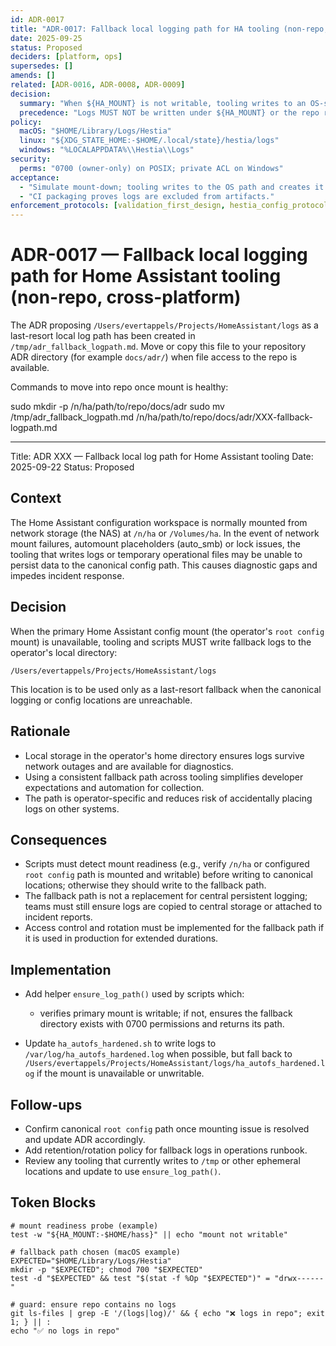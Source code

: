 ```yaml
---
id: ADR-0017
title: "ADR-0017: Fallback local logging path for HA tooling (non-repo, cross-platform)"
date: 2025-09-25
status: Proposed
deciders: [platform, ops]
supersedes: []
amends: []
related: [ADR-0016, ADR-0008, ADR-0009]
decision:
  summary: "When ${HA_MOUNT} is not writable, tooling writes to an OS-specific local path outside the repo, with strict perms."
  precedence: "Logs MUST NOT be written under ${HA_MOUNT} or the repo root."
policy:
  macOS: "$HOME/Library/Logs/Hestia"
  linux: "${XDG_STATE_HOME:-$HOME/.local/state}/hestia/logs"
  windows: "%LOCALAPPDATA%\\Hestia\\Logs"
security:
  perms: "0700 (owner-only) on POSIX; private ACL on Windows"
acceptance:
  - "Simulate mount-down; tooling writes to the OS path and creates it with correct perms."
  - "CI packaging proves logs are excluded from artifacts."
enforcement_protocols: [validation_first_design, hestia_config_protocols, file_delivery_integrity_v2, include_scan_v2]
---
```


# ADR-0017 — Fallback local logging path for Home Assistant tooling (non-repo, cross-platform)

The ADR proposing `/Users/evertappels/Projects/HomeAssistant/logs` as a last-resort local log path has been created in `/tmp/adr_fallback_logpath.md`. Move or copy this file to your repository ADR directory (for example `docs/adr/`) when file access to the repo is available.

Commands to move into repo once mount is healthy:

sudo mkdir -p /n/ha/path/to/repo/docs/adr
sudo mv /tmp/adr_fallback_logpath.md /n/ha/path/to/repo/docs/adr/XXX-fallback-logpath.md

---

Title: ADR XXX — Fallback local log path for Home Assistant tooling
Date: 2025-09-22
Status: Proposed

## Context

The Home Assistant configuration workspace is normally mounted from network storage (the NAS) at `/n/ha` or `/Volumes/ha`. In the event of network mount failures, automount placeholders (auto_smb) or lock issues, the tooling that writes logs or temporary operational files may be unable to persist data to the canonical config path. This causes diagnostic gaps and impedes incident response.

## Decision

When the primary Home Assistant config mount (the operator's `root config` mount) is unavailable, tooling and scripts MUST write fallback logs to the operator's local directory:

`/Users/evertappels/Projects/HomeAssistant/logs`

This location is to be used only as a last-resort fallback when the canonical logging or config locations are unreachable.

## Rationale

- Local storage in the operator's home directory ensures logs survive network outages and are available for diagnostics.
- Using a consistent fallback path across tooling simplifies developer expectations and automation for collection.
- The path is operator-specific and reduces risk of accidentally placing logs on other systems.

## Consequences

- Scripts must detect mount readiness (e.g., verify `/n/ha` or configured `root config` path is mounted and writable) before writing to canonical locations; otherwise they should write to the fallback path.
- The fallback path is not a replacement for central persistent logging; teams must still ensure logs are copied to central storage or attached to incident reports.
- Access control and rotation must be implemented for the fallback path if it is used in production for extended durations.

## Implementation

- Add helper `ensure_log_path()` used by scripts which:
  - verifies primary mount is writable; if not, ensures the fallback directory exists with 0700 permissions and returns its path.

- Update `ha_autofs_hardened.sh` to write logs to `/var/log/ha_autofs_hardened.log` when possible, but fall back to `/Users/evertappels/Projects/HomeAssistant/logs/ha_autofs_hardened.log` if the mount is unavailable or unwritable.

## Follow-ups

- Confirm canonical `root config` path once mounting issue is resolved and update ADR accordingly.
- Add retention/rotation policy for fallback logs in operations runbook.
- Review any tooling that currently writes to `/tmp` or other ephemeral locations and update to use `ensure_log_path()`.

## Token Blocks

```
# mount readiness probe (example)
test -w "${HA_MOUNT:-$HOME/hass}" || echo "mount not writable"

# fallback path chosen (macOS example)
EXPECTED="$HOME/Library/Logs/Hestia"
mkdir -p "$EXPECTED"; chmod 700 "$EXPECTED"
test -d "$EXPECTED" && test "$(stat -f %Op "$EXPECTED")" = "drwx------"

# guard: ensure repo contains no logs
git ls-files | grep -E '/(logs|log)/' && { echo "❌ logs in repo"; exit 1; } || :
echo "✅ no logs in repo"
```
